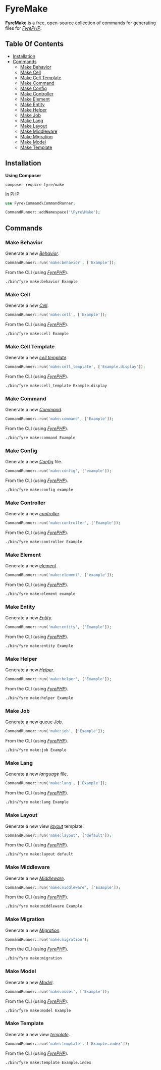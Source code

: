 # FyreMake

**FyreMake** is a free, open-source collection of commands for generating files for [*FyrePHP*](https://github.com/elusivecodes/FyrePHP).


## Table Of Contents
- [Installation](#installation)
- [Commands](#commands)
    - [Make Behavior](#make-behavior)
    - [Make Cell](#make-cell)
    - [Make Cell Template](#make-cell-template)
    - [Make Command](#make-command)
    - [Make Config](#make-config)
    - [Make Controller](#make-controller)
    - [Make Element](#make-element)
    - [Make Entity](#make-entity)
    - [Make Helper](#make-helper)
    - [Make Job](#make-job)
    - [Make Lang](#make-lang)
    - [Make Layout](#make-layout)
    - [Make Middleware](#make-middleware)
    - [Make Migration](#make-migration)
    - [Make Model](#make-model)
    - [Make Template](#make-template)



## Installation

**Using Composer**

```
composer require fyre/make
```

In PHP:

```php
use Fyre\Command\CommandRunner;

CommandRunner::addNamespace('\Fyre\Make');
```


## Commands

### Make Behavior

Generate a new [*Behavior*](https://github.com/elusivecodes/FyreORM#behaviors).

```php
CommandRunner::run('make:behavior', ['Example']);
```

From the CLI (using [*FyrePHP*](https://github.com/elusivecodes/FyrePHP)).

```bash
./bin/fyre make:behavior Example
```

### Make Cell

Generate a new [*Cell*](https://github.com/elusivecodes/FyreView#cells).

```php
CommandRunner::run('make:cell', ['Example']);
```

From the CLI (using [*FyrePHP*](https://github.com/elusivecodes/FyrePHP)).

```bash
./bin/fyre make:cell Example
```

### Make Cell Template

Generate a new [*cell template*](https://github.com/elusivecodes/FyreView#cells).

```php
CommandRunner::run('make:cell_template', ['Example.display']);
```

From the CLI (using [*FyrePHP*](https://github.com/elusivecodes/FyrePHP)).

```bash
./bin/fyre make:cell_template Example.display
```

### Make Command

Generate a new [*Command*](https://github.com/elusivecodes/FyreCommand#commands).

```php
CommandRunner::run('make:command', ['Example']);
```

From the CLI (using [*FyrePHP*](https://github.com/elusivecodes/FyrePHP)).

```bash
./bin/fyre make:command Example
```

### Make Config

Generate a new [*Config*](https://github.com/elusivecodes/FyreConfig) file.

```php
CommandRunner::run('make:config', ['example']);
```

From the CLI (using [*FyrePHP*](https://github.com/elusivecodes/FyrePHP)).

```bash
./bin/fyre make:config example
```

### Make Controller

Generate a new [*controller*](https://github.com/elusivecodes/FyreRouter#controller-routes).

```php
CommandRunner::run('make:controller', ['Example']);
```

From the CLI (using [*FyrePHP*](https://github.com/elusivecodes/FyrePHP)).

```bash
./bin/fyre make:controller Example
```

### Make Element

Generate a new [element](https://github.com/elusivecodes/FyreView#elements).

```php
CommandRunner::run('make:element', ['example']);
```

From the CLI (using [*FyrePHP*](https://github.com/elusivecodes/FyrePHP)).

```bash
./bin/fyre make:element example
```

### Make Entity

Generate a new [*Entity*](https://github.com/elusivecodes/FyreEntity).

```php
CommandRunner::run('make:entity', ['Example']);
```

From the CLI (using [*FyrePHP*](https://github.com/elusivecodes/FyrePHP)).

```bash
./bin/fyre make:entity Example
```

### Make Helper

Generate a new [*Helper*](https://github.com/elusivecodes/FyreView#helpers).

```php
CommandRunner::run('make:helper', ['Example']);
```

From the CLI (using [*FyrePHP*](https://github.com/elusivecodes/FyrePHP)).

```bash
./bin/fyre make:helper Example
```

### Make Job

Generate a new queue [*Job*](https://github.com/elusivecodes/FyreQueue).

```php
CommandRunner::run('make:job', ['Example']);
```

From the CLI (using [*FyrePHP*](https://github.com/elusivecodes/FyrePHP)).

```bash
./bin/fyre make:job Example
```

### Make Lang

Generate a new [*language*](https://github.com/elusivecodes/FyreLang) file.

```php
CommandRunner::run('make:lang', ['Example']);
```

From the CLI (using [*FyrePHP*](https://github.com/elusivecodes/FyrePHP)).

```bash
./bin/fyre make:lang Example
```

### Make Layout

Generate a new view [*layout*](https://github.com/elusivecodes/FyreView#layouts) template.

```php
CommandRunner::run('make:layout', ['default']);
```

From the CLI (using [*FyrePHP*](https://github.com/elusivecodes/FyrePHP)).

```bash
./bin/fyre make:layout default
```

### Make Middleware

Generate a new [*Middleware*](https://github.com/elusivecodes/FyreMiddleware#middleware).

```php
CommandRunner::run('make:middleware', ['Example']);
```

From the CLI (using [*FyrePHP*](https://github.com/elusivecodes/FyrePHP)).

```bash
./bin/fyre make:middleware Example
```

### Make Migration

Generate a new [*Migration*](https://github.com/elusivecodes/FyreMigration#migrations).

```php
CommandRunner::run('make:migration');
```

From the CLI (using [*FyrePHP*](https://github.com/elusivecodes/FyrePHP)).

```bash
./bin/fyre make:migration
```

### Make Model

Generate a new [*Model*](https://github.com/elusivecodes/FyreORM#models).

```php
CommandRunner::run('make:model', ['Example']);
```

From the CLI (using [*FyrePHP*](https://github.com/elusivecodes/FyrePHP)).

```bash
./bin/fyre make:model Example
```

### Make Template

Generate a new view [*template*](https://github.com/elusivecodes/FyreView).

```php
CommandRunner::run('make:template', ['Example.index']);
```

From the CLI (using [*FyrePHP*](https://github.com/elusivecodes/FyrePHP)).

```bash
./bin/fyre make:template Example.index
```